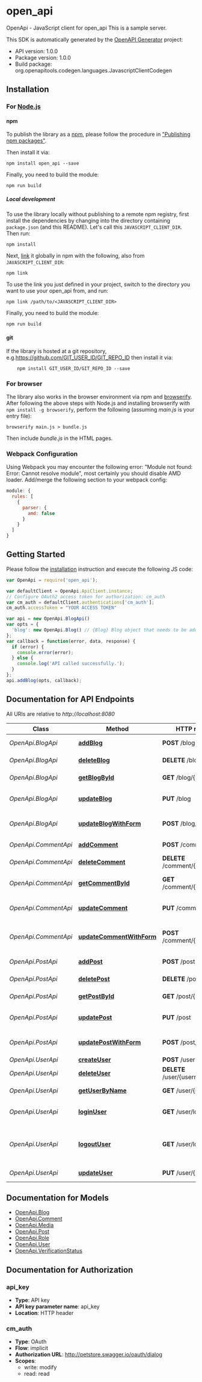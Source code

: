 # open_api

OpenApi - JavaScript client for open_api
This is a sample server.

This SDK is automatically generated by the [OpenAPI Generator](https://openapi-generator.tech) project:

- API version: 1.0.0
- Package version: 1.0.0
- Build package: org.openapitools.codegen.languages.JavascriptClientCodegen

## Installation

### For [Node.js](https://nodejs.org/)

#### npm

To publish the library as a [npm](https://www.npmjs.com/), please follow the procedure in ["Publishing npm packages"](https://docs.npmjs.com/getting-started/publishing-npm-packages).

Then install it via:

```shell
npm install open_api --save
```

Finally, you need to build the module:

```shell
npm run build
```

##### Local development

To use the library locally without publishing to a remote npm registry, first install the dependencies by changing into the directory containing `package.json` (and this README). Let's call this `JAVASCRIPT_CLIENT_DIR`. Then run:

```shell
npm install
```

Next, [link](https://docs.npmjs.com/cli/link) it globally in npm with the following, also from `JAVASCRIPT_CLIENT_DIR`:

```shell
npm link
```

To use the link you just defined in your project, switch to the directory you want to use your open_api from, and run:

```shell
npm link /path/to/<JAVASCRIPT_CLIENT_DIR>
```

Finally, you need to build the module:

```shell
npm run build
```

#### git

If the library is hosted at a git repository, e.g.https://github.com/GIT_USER_ID/GIT_REPO_ID
then install it via:

```shell
    npm install GIT_USER_ID/GIT_REPO_ID --save
```

### For browser

The library also works in the browser environment via npm and [browserify](http://browserify.org/). After following
the above steps with Node.js and installing browserify with `npm install -g browserify`,
perform the following (assuming *main.js* is your entry file):

```shell
browserify main.js > bundle.js
```

Then include *bundle.js* in the HTML pages.

### Webpack Configuration

Using Webpack you may encounter the following error: "Module not found: Error:
Cannot resolve module", most certainly you should disable AMD loader. Add/merge
the following section to your webpack config:

```javascript
module: {
  rules: [
    {
      parser: {
        amd: false
      }
    }
  ]
}
```

## Getting Started

Please follow the [installation](#installation) instruction and execute the following JS code:

```javascript
var OpenApi = require('open_api');

var defaultClient = OpenApi.ApiClient.instance;
// Configure OAuth2 access token for authorization: cm_auth
var cm_auth = defaultClient.authentications['cm_auth'];
cm_auth.accessToken = "YOUR ACCESS TOKEN"

var api = new OpenApi.BlogApi()
var opts = {
  'blog': new OpenApi.Blog() // {Blog} Blog object that needs to be added
};
var callback = function(error, data, response) {
  if (error) {
    console.error(error);
  } else {
    console.log('API called successfully.');
  }
};
api.addBlog(opts, callback);

```

## Documentation for API Endpoints

All URIs are relative to *http://localhost:8080*

Class | Method | HTTP request | Description
------------ | ------------- | ------------- | -------------
*OpenApi.BlogApi* | [**addBlog**](docs/BlogApi.md#addBlog) | **POST** /blog | Add a new blog
*OpenApi.BlogApi* | [**deleteBlog**](docs/BlogApi.md#deleteBlog) | **DELETE** /blog/{blogId} | Deletes a blog
*OpenApi.BlogApi* | [**getBlogById**](docs/BlogApi.md#getBlogById) | **GET** /blog/{blogId} | Find blog by ID
*OpenApi.BlogApi* | [**updateBlog**](docs/BlogApi.md#updateBlog) | **PUT** /blog | Update an existing blog
*OpenApi.BlogApi* | [**updateBlogWithForm**](docs/BlogApi.md#updateBlogWithForm) | **POST** /blog/{blogId} | Updates a blog with form data
*OpenApi.CommentApi* | [**addComment**](docs/CommentApi.md#addComment) | **POST** /comment | Add a new comment
*OpenApi.CommentApi* | [**deleteComment**](docs/CommentApi.md#deleteComment) | **DELETE** /comment/{commentId} | Deletes a comment
*OpenApi.CommentApi* | [**getCommentById**](docs/CommentApi.md#getCommentById) | **GET** /comment/{commentId} | Find comment by ID
*OpenApi.CommentApi* | [**updateComment**](docs/CommentApi.md#updateComment) | **PUT** /comment | Update an existing comment
*OpenApi.CommentApi* | [**updateCommentWithForm**](docs/CommentApi.md#updateCommentWithForm) | **POST** /comment/{commentId} | Updates a comment with form data
*OpenApi.PostApi* | [**addPost**](docs/PostApi.md#addPost) | **POST** /post | Add a new post
*OpenApi.PostApi* | [**deletePost**](docs/PostApi.md#deletePost) | **DELETE** /post/{postId} | Deletes a post
*OpenApi.PostApi* | [**getPostById**](docs/PostApi.md#getPostById) | **GET** /post/{postId} | Find post by ID
*OpenApi.PostApi* | [**updatePost**](docs/PostApi.md#updatePost) | **PUT** /post | Update an existing post
*OpenApi.PostApi* | [**updatePostWithForm**](docs/PostApi.md#updatePostWithForm) | **POST** /post/{postId} | Updates a post with form data
*OpenApi.UserApi* | [**createUser**](docs/UserApi.md#createUser) | **POST** /user | Create user
*OpenApi.UserApi* | [**deleteUser**](docs/UserApi.md#deleteUser) | **DELETE** /user/{username} | Delete user
*OpenApi.UserApi* | [**getUserByName**](docs/UserApi.md#getUserByName) | **GET** /user/{username} | Get user by user name
*OpenApi.UserApi* | [**loginUser**](docs/UserApi.md#loginUser) | **GET** /user/login | Logs user into the system
*OpenApi.UserApi* | [**logoutUser**](docs/UserApi.md#logoutUser) | **GET** /user/logout | Logs out current logged in user session
*OpenApi.UserApi* | [**updateUser**](docs/UserApi.md#updateUser) | **PUT** /user/{username} | Updated user


## Documentation for Models

 - [OpenApi.Blog](docs/Blog.md)
 - [OpenApi.Comment](docs/Comment.md)
 - [OpenApi.Media](docs/Media.md)
 - [OpenApi.Post](docs/Post.md)
 - [OpenApi.Role](docs/Role.md)
 - [OpenApi.User](docs/User.md)
 - [OpenApi.VerificationStatus](docs/VerificationStatus.md)


## Documentation for Authorization



### api_key


- **Type**: API key
- **API key parameter name**: api_key
- **Location**: HTTP header



### cm_auth


- **Type**: OAuth
- **Flow**: implicit
- **Authorization URL**: http://petstore.swagger.io/oauth/dialog
- **Scopes**: 
  - write: modify
  - read: read

